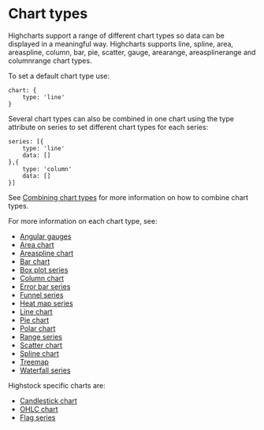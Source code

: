 Chart types
===========

Highcharts support a range of different chart types so data can be displayed in a meaningful way. Highcharts supports line, spline, area, areaspline, column, bar, pie, scatter, gauge, arearange, areasplinerange and columnrange chart types.

To set a default chart type use:

    
    chart: {
        type: 'line'
    }

Several chart types can also be combined in one chart using the type attribute on series to set different chart types for each series:

    
    series: [{
        type: 'line'
        data: []
    },{
        type: 'column'
        data: []
    }]
    

See [Combining chart types](/docs/chart-and-series-types/combining-chart-types) for more information on how to combine chart types.

For more information on each chart type, see:

*   [Angular gauges](/docs/chart-and-series-types/angular-gauges)
*   [Area chart](/docs/chart-and-series-types/area-chart)
*   [Areaspline chart](/docs/chart-and-series-types/areaspline-chart)
*   [Bar chart](/docs/chart-and-series-types/bar-chart)
*   [Box plot series](/docs/chart-and-series-types/box-plot-series)
*   [Column chart](/docs/chart-and-series-types/column-chart)
*   [Error bar series](/docs/chart-and-series-types/error-bar-series)
*   [Funnel series](/docs/chart-and-series-types/funnel-series)
*   [Heat map series](/docs/chart-and-series-types/heatmap)
*   [Line chart](/docs/chart-and-series-types/line-chart)
*   [Pie chart](/docs/chart-and-series-types/pie-chart)
*   [Polar chart](/docs/chart-and-series-types/polar-chart)
*   [Range series](/docs/chart-and-series-types/range-series)
*   [Scatter chart](/docs/chart-and-series-types/scatter-chart)
*   [Spline chart](/docs/chart-and-series-types/spline-chart)
*   [Treemap](/docs/chart-and-series-types/treemap)
*   [Waterfall series](/docs/chart-and-series-types/waterfall-series)

Highstock specific charts are:

*   [Candlestick chart](/docs/chart-and-series-types/candlestick-chart)
*   [OHLC chart](/docs/chart-and-series-types/ohlc-chart)
*   [Flag series](/docs/chart-and-series-types/flag-series)
